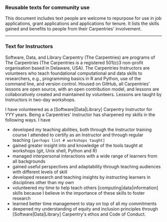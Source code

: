 ### Reusable texts for community use

This document includes text people are welcome to repurpose for use in job applications, grant applications and applications for tenure. 
It lists the skills gained and benefits to people from their Carpentries' involvement.

------------------------------------------------------------------------------------------------------------------------------

### Text for Instructors

Software, Data, and Library Carpentry (The Carpentries) are programs of The Carpentries (The Carpentries is a registered 501(c)3 non-profit organisation based in Delaware, USA).  The Carpentries Instructors are volunteers who teach foundational 
computational and data skills to researchers, e.g., programming basics in R and Python, use of the command line, 
and version control. Housed on GitHub, all Carpentries’ lessons are open source, with an open contribution model, 
and lessons are collaboratively created and maintained by volunteers. Lessons are taught by Instructors in two-day workshops.

I have volunteered as a [Software|Data|Library] Carpentry Instructor for YYY years. Being a Carpentries' Instructor has
sharpened my skills in the following ways. I have

- developed my teaching abilities, both through the Instructor training course I attended to certify as an Instructor and through regular teaching `[perhaps list # workshops taught]`
- gained greater insight into and knowledge of the tools taught at workshops (git, Unix shell, Python and R)
- managed interpersonal interactions with a wide range of learners from all backgrounds
- gained useful perspectives and adaptability through teaching audiences with different levels of skill 
- developed research and teaching insights by instructing learners in disciplines other than my own
- volunteered my time to help teach others [computing|data|information] skills because I believe in the importance of these skills to foster research
- learned better time management to stay on top of all my commitments
- deepened my understanding of equity and inclusion principles through [Software|Data|Library] Carpentry's ethos and Code of Conduct.
